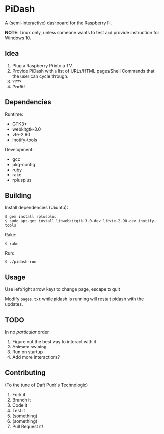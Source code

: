 PiDash
======

A (semi-interactive) dashboard for the Raspberry Pi.

__NOTE__: Linux only, unless someone wants to test and provide instruction for Windows 10.

Idea
----

1. Plug a Raspberry Pi into a TV.
2. Provide PiDash with a list of URLs/HTML pages/Shell Commands that the user can cycle through.
3. ????
4. Profit!

Dependencies
-------------

Runtime:
* GTK3+
* webkitgtk-3.0
* vte-2.90
* inotify-tools

Development:
* gcc
* pkg-config
* ruby
* rake
* rplusplus


Building
--------

Install dependencies (Ubuntu):

    $ gem install rplusplus
    $ sudo apt-get install libwebkitgtk-3.0-dev libvte-2.90-dev inotify-tools

Rake:

    $ rake

Run:

    $ ./pidash-run

Usage
-----

Use left/right arrow keys to change page, escape to quit

Modify `pages.txt` while pidash is running will restart pidash with the updates.

TODO
----

In no _particular_ order
1. Figure out the best way to interact with it
1. Animate swiping
1. Run on startup
1. Add more interactions?

Contributing
------------

(To the tune of Daft Punk's Technologic)
1. Fork it
1. Branch it
1. Code it
1. Test it
1. (something)
1. (something)
1. Pull Request it!
